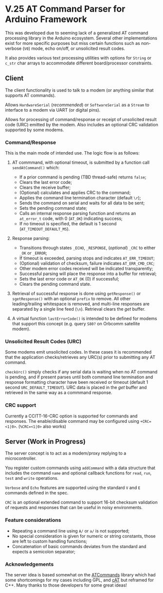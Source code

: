 # V.25 AT Command Parser for Arduino Framework

This was developed due to seeming lack of a generalized AT command processing
library in the Arduino ecosystem. Several other implementations exist for more
specific purposes but miss certain functions such as non-verbose (`V0`) mode,
echo on/off, or unsolicited result codes.

It also provides various text processing utilities with options for `String` or
`c_str` char arrays to accommodate different board/processor constraints.

## Client

The client functionality is used to talk to a modem (or anything similar that
supports AT commands).

Allows `HardwareSerial` (*recommended*) or `SoftwareSerial` as a `Stream`
to interface to a modem via UART (or digital pins).

Allows for processing of command/response or receipt of unsolicited result code
(URC) emitted by the modem. Also includes an optional CRC validation supported
by some modems.

### Command/Response

This is the main mode of intended use. The logic flow is as follows:

1. AT commmand, with optional timeout, is submitted by a function call
`sendAtCommand()` which:
    * If a prior command is pending (TBD thread-safe) returns `false`;
    * Clears the last error code;
    * Clears the receive buffer;
    * (Optional) calculates and applies CRC to the command;
    * Applies the command line termination character (default `\r`);
    * Sends the command on serial and waits for all data to be sent;
    * Sets the pending command state;
    * Calls an internal response parsing function and returns an `at_error_t`
    code, with 0 (`AT_OK`) indicating success;
    * If no timeout is specified, the default is 1 second
    (`AT_TIMEOUT_DEFAULT_MS`).

2. Response parsing:
    * Transitions through states `_ECHO`, `_RESPONSE`, (*optional*) `_CRC`
    to either `_OK` or `_ERROR`;
    * If timeout is exceeded, parsing stops and indicates `AT_ERR_TIMEOUT`;
    * (Optional) validation of checksum, failure indicates `AT_ERR_CMD_CRC`;
    * Other modem error codes received will be indicated transparently;
    * Successful parsing will place the response into a buffer for retrieval;
    * Sets the last error code or `AT_OK` (0) if successful;
    * Clears the pending command state.

3. Retrieval of successful response is done using `getResponse()` or
`sgetResponse()` with an optional `prefix` to remove.
All other leading/trailing whitespace is removed, and multi-line responses are
separated by a single line feed (`\n`). Retrieval clears the *get* buffer.

4. A virtual function `lastErrorCode()` is intended to be defined for modems
that support this concept (e.g. query `S80?` on Orbcomm satellite modem).

### Unsolicited Result Codes (URC)

Some modems emit unsolicited codes. In these cases it is recommended that the
application checks/retrieves any URC(s) prior to submitting any AT command.

`checkUrc()` simply checks if any serial data is waiting when no AT command is
pending, and if present parses until both command line termination and response
formatting character have been received or timeout (default 1 second
`URC_DEFAULT_TIMEOUT`).
URC data is placed in the *get* buffer and retrieved in the same way as a
commmand response.

### CRC support

Currently a CCITT-16-CRC option is supported for commands and responses. The
enable/disable command may be configured using `+CRC=<1|0>`.
(`%CRC=<1|0>` also works)

## Server (Work in Progress)

The server concept is to act as a modem/proxy replying to a microcontroller.

You register custom commands using `addCommand` with a data structure that
includes the command `name` and optional callback functions for `read`, `run`,
`test` and `write` operations.

`Verbose` and `Echo` features are supported using the standard `V` and `E`
commands defined in the spec.

`CRC` is an optional extended command to support 16-bit checksum validation of
requests and responses that can be useful in noisy environments.

### Feature considerations

* Repeating a command line using `A/` or `a/` is not supported;
* No special consideration is given for numeric or string constants, those are
left to custom handling functions;
* Concatenation of basic commands deviates from the standard and expects a
semicolon separator;

### Acknowledgements

The server idea is based somewhat on the
[ATCommands](https://github.com/yourapiexpert/ATCommands)
library which had some shortcomings for my cases including GPL, and
[cAT](https://github.com/marcinbor85/cAT) but reframed for C++.
Many thanks to those developers for some great ideas!